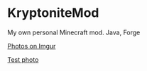 # KryptoniteMod
My own personal Minecraft mod. Java, Forge

[Photos on Imgur](https://imgur.com/a/OyFvZWG)

[Test photo](https://i.imgur.com/3ezOg6h.png)
